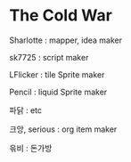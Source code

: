 # The Cold War


Sharlotte : mapper, idea maker

sk7725 : script maker

LFlicker : tile Sprite maker

Pencil : liquid Sprite maker

파닭 : etc

크앙, serious : org item maker

윾비 : 돈가방


